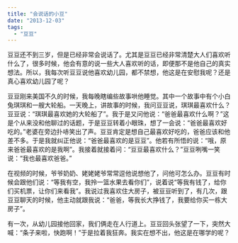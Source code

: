 ```yaml
---
title: "会说话的小豆"
date: "2013-12-03"
tags: 
  - "豆豆"
---
```


豆豆还不到三岁，但是已经非常会说话了。尤其是豆豆已经非常清楚大人们喜欢听什么了，很多时候，他会有意的说一些大人喜欢听的话，即便那不是他自己的真实想法。所以，我每次听豆豆说他喜欢幼儿园，都不禁想，他这是在安慰我呢？还是真心喜欢幼儿园了呢？

豆豆刚来美国不久的时候，我每晚瞎编些故事哄他睡觉。其中一个故事中有个小白兔琪琪和一艘大轮船。一天晚上，讲故事的时候，我问豆豆说，琪琪最喜欢什么？豆豆说：“琪琪最喜欢她的大轮船了”。我于是又问他说：“爸爸最喜欢什么啊？”这是个从来没和他聊过的话题，于是豆豆转着小眼珠，想了一会说：“爸爸最喜欢好吃的。”老婆在旁边扑哧笑出了声。豆豆肯定是想自己最喜欢好吃的，爸爸应该和他差不多。于是我就纠正他说：“爸爸最喜欢的是豆豆”。他若有所悟的说：“哦，原来爸爸最喜欢的是我啊”。我接着就接着问：“豆豆最喜欢什么？”豆豆咧嘴一笑说：“我也最喜欢爸爸。”

在视频的时候，爷爷奶奶、姥姥姥爷常常逗他说想他了，问他可怎么办。豆豆有时候会跟他们说：“等我有空，我拎一篮水果去看你们”，说着说“等我有钱了，给你们买机票，让你们来看我”。我说过我喜欢住大房子，被豆豆听到了，有几次，跟豆豆聊天的时候，他主动就跟我说：“爸爸，等我长大挣钱了，我要给你买一栋大房子”。

有一次，从幼儿园接他回家，我们俩走在人行道上。豆豆回头张望了一下，突然大喊：“条子来啦，快跑啊！”于是拉着我狂奔。我实在想不出，他这是在哪学的呢？
